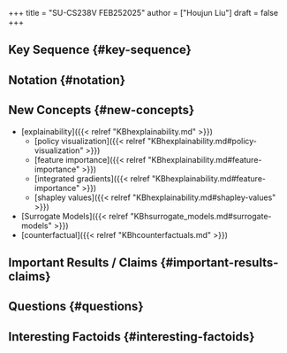 +++
title = "SU-CS238V FEB252025"
author = ["Houjun Liu"]
draft = false
+++

## Key Sequence {#key-sequence}


## Notation {#notation}


## New Concepts {#new-concepts}

-   [explainability]({{< relref "KBhexplainability.md" >}})
    -   [policy visualization]({{< relref "KBhexplainability.md#policy-visualization" >}})
    -   [feature importance]({{< relref "KBhexplainability.md#feature-importance" >}})
    -   [integrated gradients]({{< relref "KBhexplainability.md#feature-importance" >}})
    -   [shapley values]({{< relref "KBhexplainability.md#shapley-values" >}})
-   [Surrogate Models]({{< relref "KBhsurrogate_models.md#surrogate-models" >}})
-   [counterfactual]({{< relref "KBhcounterfactuals.md" >}})


## Important Results / Claims {#important-results-claims}


## Questions {#questions}


## Interesting Factoids {#interesting-factoids}
